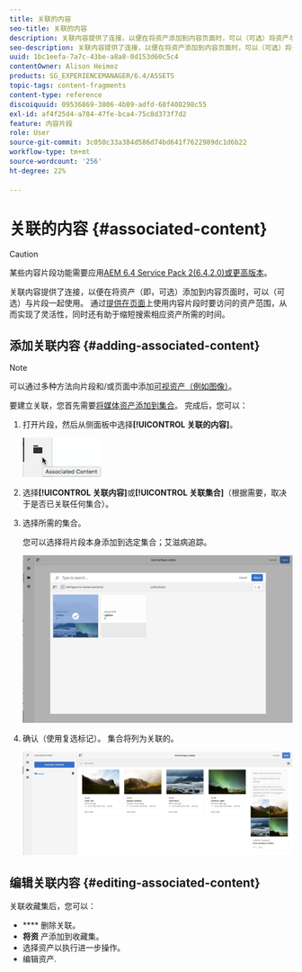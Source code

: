 ```yaml
---
title: 关联的内容
seo-title: 关联的内容
description: 关联内容提供了连接，以便在将资产添加到内容页面时，可以（可选）将资产与片段一起使用。
seo-description: 关联内容提供了连接，以便在将资产添加到内容页面时，可以（可选）将资产与片段一起使用。
uuid: 1bc1eefa-7a7c-43be-a8a8-0d153d60c5c4
contentOwner: Alison Heimoz
products: SG_EXPERIENCEMANAGER/6.4/ASSETS
topic-tags: content-fragments
content-type: reference
discoiquuid: 09536869-3806-4b89-adfd-68f408298c55
exl-id: af4f25d4-a784-47fe-bca4-75c8d373f7d2
feature: 内容片段
role: User
source-git-commit: 3c050c33a384d586d74bd641f7622989dc1d6b22
workflow-type: tm+mt
source-wordcount: '256'
ht-degree: 22%

---
```


# 关联的内容 {#associated-content}

>[!CAUTION]
>
>某些内容片段功能需要应用[AEM 6.4 Service Pack 2(6.4.2.0)或更高版本](/help/release-notes/sp-release-notes.md)。

关联内容提供了连接，以便在将资产（即，可选）添加到内容页面时，可以（可选）与片段一起使用。 通过[提供在页面](/help/sites-authoring/content-fragments.md#using-associated-content)上使用内容片段时要访问的资产范围，从而实现了灵活性，同时还有助于缩短搜索相应资产所需的时间。

## 添加关联内容 {#adding-associated-content}

>[!NOTE]
>
>可以通过多种方法向片段和/或页面中添加[可视资产（例如图像）](content-fragments.md#fragments-with-visual-assets)。

要建立关联，您首先需要[将媒体资产添加到集合](managing-collections-touch-ui.md#adding-assets-to-a-collection)。 完成后，您可以：

1. 打开片段，然后从侧面板中选择&#x200B;**[!UICONTROL 关联的内容]**。

   ![chlimage_1-207](assets/chlimage_1-207.png)

1. 选择&#x200B;**[!UICONTROL 关联内容]**&#x200B;或&#x200B;**[!UICONTROL 关联集合]**（根据需要，取决于是否已关联任何集合）。
1. 选择所需的集合。

   您可以选择将片段本身添加到选定集合；艾滋病追踪。

   ![cfm-6420-04](assets/cfm-6420-04.png)

1. 确认（使用复选标记）。 集合将列为关联的。

   ![cfm-6420-05](assets/cfm-6420-05.png)

## 编辑关联内容 {#editing-associated-content}

关联收藏集后，您可以：

* **** 删除关联。
* **将资** 产添加到收藏集。
* 选择资产以执行进一步操作。
* 编辑资产.
